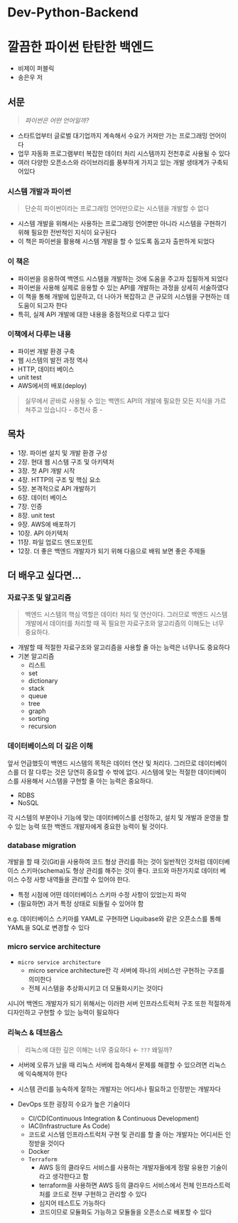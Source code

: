 # Dev-Python-Backend
 
# 깔끔한 파이썬 탄탄한 백엔드
* 비제이 퍼블릭
* 송은우 저

## 서문

> *파이썬은 어떤 언어일까?*
> 
- 스타트업부터 글로벌 대기업까지 계속해서 수요가 커져만 가는 프로그래밍 언어이다
- 업무 자동화 프로그램부터 복잡한 데이터 처리 시스템까지 전천후로 사용될 수 있다
- 여러 다양한 오픈소스와 라이브러리를 풍부하게 가지고 있는 개발 생태계가 구축되어있다

### 시스템 개발과 파이썬

> 단순히 파이썬이라는 프로그래밍 언어만으로는 시스템을 개발할 수 없다
> 
- 시스템 개발을 위해서는 사용하는 프로그래밍 언어뿐만 아니라 시스템을 구현하기 위해 필요한 전반적인 지식이 요구된다
- 이 책은 파이썬을 활용해 시스템 개발을 할 수 있도록 돕고자 출판하게 되었다

### 이 책은

- 파이썬을 응용하여 백엔드 시스템을 개발하는 것에 도움을 주고자 집필하게 되었다
- 파이썬을 사용해 실제로 응용할 수 있는 API를 개발하는 과정을 상세히 서술하였다
- 이 책을 통해 개발에 입문하고, 더 나아가 복잡하고 큰 규모의 시스템을 구현하는 데 도움이 되고자 한다
- 특히, 실제 API 개발에 대한 내용을 중점적으로 다루고 있다

### 이책에서 다루는 내용

- 파이썬 개발 환경 구축
- 웹 시스템의 발전 과정 역사
- HTTP, 데이터 베이스
- unit test
- AWS에서의 배포(deploy)

> 실무에서 곧바로 사용될 수 있는 백엔드 API의 개발에 필요한 모든 지식을 가르쳐주고 있습니다 - 추천사 중 -
> 

## 목차

- 1장. 파이썬 설치 및 개발 환경 구성
- 2장. 현대 웹 시스템 구조 및 아키텍처
- 3장. 첫 API 개발 시작
- 4장. HTTP의 구조 및 핵심 요소
- 5장. 본격적으로 API 개발하기
- 6장. 데이터 베이스
- 7장. 인증
- 8장. unit test
- 9장. AWS에 배포하기
- 10장. API 아키텍처
- 11장. 파일 업로드 엔드포인트
- 12장. 더 좋은 백엔드 개발자가 되기 위해 다음으로 배워 보면 좋은 주제들

## 더 배우고 싶다면...

### 자료구조 및 알고리즘

> 백엔드 시스템의 핵심 역할은 데이터 처리 및 연산이다. 그러므로 백엔드 시스템 개발에서 데이터를 처리할 때 꼭 필요한 자료구조와 알고리즘의 이해도는 너무 중요하다.
> 
- 개발할 때 적절한 자료구조와 알고리즘을 사용할 줄 아는 능력은 너무나도 중요하다
- 기본 알고리즘
    - 리스트
    - set
    - dictionary
    - stack
    - queue
    - tree
    - graph
    - sorting
    - recursion

### 데이터베이스의 더 깊은 이해

앞서 언급했듯이 백엔드 시스템의 목적은 데이터 연산 및 처리다. 그러므로 데이터베이스를 더 잘 다루는 것은 당연히 중요할 수 밖에 없다. 시스템에 맞는 적절한 데이터베이스를 사용해서 시스템을 구현할 줄 아는 능력은 중요하다.

- RDBS
- NoSQL

각 시스템의 부분이나 기능에 맞는 데이터베이스를 선정하고, 설치 및 개발과 운영을 할 수 있는 능력 또한 백엔드 개발자에게 중요한 능력이 될 것이다.

### database migration

개발을 할 때 깃(Git)을 사용하여 코드 형상 관리를 하는 것이 일반적인 것처럼 데이터베이스 스키마(schema)도 형상 관리를 해주는 것이 좋다. 코드와 마찬가지로 데이터 베이스 수정 사항 내역들을 관리할 수 있어야 한다.

- 특정 시점에 어떤 데이터베이스 스키마 수정 사항이 있었는지 파악
- (필요하면) 과거 특정 상태로 되돌릴 수 있어야 함

e.g. 데이터베이스 스키마를 YAML로 구현하면 Liquibase와 같은 오픈소스를 통해 YAML을 SQL로 변경할 수 있다

### micro service architecture

- `micro service architecture`
    - micro service architecture란 각 서버에 하나의 서비스만 구현하는 구조를 의미한다
    - 전체 시스템을 추상화시키고 더 모듈화시키는 것이다

시니어 백엔드 개발자가 되기 위해서는 이러한 서버 인프라스트럭처 구조 또한 적절하게 디자인하고 구현할 수 있는 능력이 필요하다

### 리눅스 & 데브옵스

> 리눅스에 대한 깊은 이해는 너무 중요하다 ← `???` 왜일까?
> 
- 서버에 오류가 났을 때 리눅스 서버에 접속해서 문제를 해결할 수 있으려면 리눅스에 익숙해져야 한다
- 시스템 관리를 능숙하게 잘하는 개발자는 어디서나 필요하고 인정받는 개발자다

- DevOps 또한 굉장히 수요가 높은 기술이다
    - CI/CD(Continuous Integration & Continuous Development)
    - IAC(Infrastructure As Code)
    - 코드로 시스템 인프라스트럭처 구현 및 관리를 할 줄 아는 개발자는 어디서든 인정받을 것이다
    - Docker
    - `Terraform`
        - AWS 등의 클라우드 서비스를 사용하는 개발자들에게 정말 유용한 기술이라고 생각한다고 함
        - terraform을 사용하면 AWS 등의 클라우드 서비스에서 전체 인프라스트럭처를 코드로 전부 구현하고 관리할 수 있다
        - 심지어 테스트도 가능하다
        - 코드이므로 모듈화도 가능하고 모듈들을 오픈소스로 배포할 수 있다
